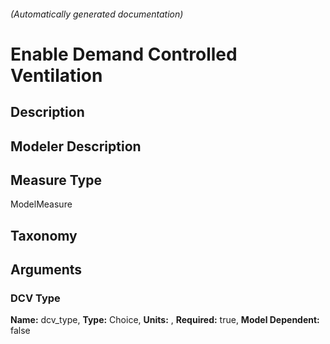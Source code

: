 

###### (Automatically generated documentation)

# Enable Demand Controlled Ventilation

## Description


## Modeler Description


## Measure Type
ModelMeasure

## Taxonomy


## Arguments


### DCV Type

**Name:** dcv_type,
**Type:** Choice,
**Units:** ,
**Required:** true,
**Model Dependent:** false




